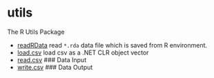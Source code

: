 # utils

The R Utils Package

+ [readRData](utils/readRData.1) read ``*.rda`` data file which is saved from R environment.
+ [load.csv](utils/load.csv.1) load csv as a .NET CLR object vector
+ [read.csv](utils/read.csv.1) ### Data Input
+ [write.csv](utils/write.csv.1) ### Data Output
